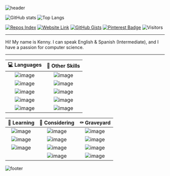 ![header](https://capsule-render.vercel.app/api?type=soft&color=timeGradient&height=90&section=header&text=Hi,%20I'm%20Kenny!&fontSize=60&animation=fadeIn)


<!-- # Hi, I'm Kenny! <img src="https://raw.githubusercontent.com/MartinHeinz/MartinHeinz/master/wave.gif" width="30px">
### I'm 15, and am doing my GCSEs :crossed_fingers:
---------- -->

![GitHub stats](https://github-readme-stats.vercel.app/api?username=KennyOliver&show_icons=true&hide_border=true&theme=radical)
![Top Langs](https://github-readme-stats.vercel.app/api/top-langs/?username=KennyOliver&hide_border=true&theme=radical&layout=compact&langs_count=8)

<!-- ![Visitors](https://visitor-badge.glitch.me/badge?page_id=KennyOliver.KennyOliver) -->
[![Repos Index](https://img.shields.io/badge/Repos%20Index-252525?style=for-the-badge&logo=gitbook&logoColor=white&link=https://github.com/KennyOliver/repos-index)](https://github.com/KennyOliver/repos-index)
[![Website Link](https://img.shields.io/badge/Website-252525?style=for-the-badge&logo=safari&logoColor=white&link=https://kennyoliver.github.io)](https://kennyoliver.github.io)
[![GitHub Gists](https://img.shields.io/badge/GitHub%20Gists-252525?style=for-the-badge&logo=codeigniter&logoColor=white&link=https://kennyoliver.github.io)](https://gist.github.com/KennyOliver)
[![Pinterest Badge](https://img.shields.io/badge/@KennyTheOlive-BD081C?style=for-the-badge&logo=pinterest&logoColor=white&link=https://www.pinterest.com/KennyTheOlive)](https://www.pinterest.com/KennyTheOlive)
![Visitors](https://komarev.com/ghpvc/?username=KennyOliver&style=flat-square&color=brightgreen)
<!-- ![Visitors](https://visitor-badge.laobi.icu/badge?page_id=KennyOliver.KennyOliver) -->
<!-- [![Github](https://img.shields.io/github/followers/KennyOliver?label=Follow&style=for-the-badge)](https://github.com/KennyOliver) -->

---

Hi! My name is Kenny. I can speak English & Spanish (Intermediate), and I have a passion for computer science.

---

| :computer: Languages | :thinking: Other Skills |
| :------------------: | :---------------------: |
| ![image](https://img.shields.io/badge/Python-3776AB?style=for-the-badge&logo=python&logoColor=white) | ![image](https://img.shields.io/badge/Markdown-000000?style=for-the-badge&logo=markdown&logoColor=white) |
| ![image](https://img.shields.io/badge/HTML5-E34F26?style=for-the-badge&logo=html5&logoColor=white) | ![image](https://img.shields.io/badge/micro:bit-00ED00?style=for-the-badge&logo=micro:bit&logoColor=white) |
| ![image](https://img.shields.io/badge/CSS3-1572B6?style=for-the-badge&logo=css3&logoColor=white) | ![image](https://img.shields.io/badge/Scratch-FFA500?style=for-the-badge&logo=scratch&logoColor=white) |
| ![image](https://img.shields.io/badge/Ruby-CC342D?style=for-the-badge&logo=ruby&logoColor=white) | ![image](https://img.shields.io/badge/Tynker-DD0000?style=for-the-badge&logo=none&logoColor=white) |
| ![image](https://img.shields.io/badge/MySQL-00000F?style=for-the-badge&logo=mysql&logoColor=white) | ![image](https://img.shields.io/badge/MS%20Office-D83B01?style=for-the-badge&logo=microsoft-office&logoColor=white) |

| :seedling: Learning | :thought_balloon: Considering | :coffin: Graveyard |
| :-----------------: | :---------------------------: | :----------------: |
| ![image](https://img.shields.io/badge/JavaScript-F7DF1E?style=for-the-badge&logo=javascript&logoColor=black) | ![image](https://img.shields.io/badge/Java-ED8B00?style=for-the-badge&logo=java&logoColor=white) | ![image](https://img.shields.io/badge/Kotlin-0095D5?&style=for-the-badge&logo=kotlin&logoColor=white) |
| ![image](https://img.shields.io/badge/C++-00599C?style=for-the-badge&logo=c%2B%2B&logoColor=white) | ![image](https://img.shields.io/badge/Docker-2496ED?style=for-the-badge&logo=docker&logoColor=white) | ![image](https://img.shields.io/badge/PHP-777BB4?style=for-the-badge&logo=php&logoColor=white) |
| ![image](https://img.shields.io/badge/Swift-FA7343?style=for-the-badge&logo=swift&logoColor=white) | ![image](https://img.shields.io/badge/Dart-0175C2?style=for-the-badge&logo=dart&logoColor=white) | ![image](https://img.shields.io/badge/C-A8B9CC?style=for-the-badge&logo=c&logoColor=black) |
|  | ![image](https://img.shields.io/badge/Flutter-02569B?style=for-the-badge&logo=flutter&logoColor=white) | ![image](https://img.shields.io/badge/jQuery-0769AD?style=for-the-badge&logo=jquery&logoColor=white) |

<!-- --- -->

<!-- ```python
# ABOUT ME
favorites = {
  programming_lang: "Python",
  markup_lang: "CSS",
  app_lang: "Swift",
  c_lang: "C++",
  color: "red",
  food: "fruit",
  instrument: "violin"
}
machine = "iPad Pro 2020"
OS = "iPadOS"
IDE = "Atom + repl.it"
``` -->


![footer](https://capsule-render.vercel.app/api?type=soft&color=timeGradient&height=90&section=footer)
